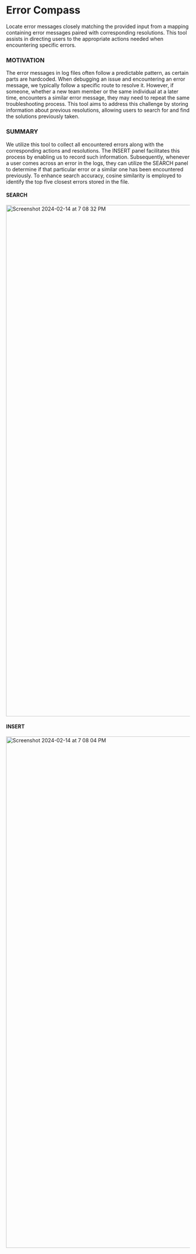 # Error Compass

Locate error messages closely matching the provided input from a mapping containing error messages paired with corresponding resolutions. This tool assists in directing users to the appropriate actions needed when encountering specific errors.


### MOTIVATION
The error messages in log files often follow a predictable pattern, as certain parts are hardcoded. When debugging an issue and encountering an error message, we typically follow a specific route to resolve it. However, if someone, whether a new team member or the same individual at a later time, encounters a similar error message, they may need to repeat the same troubleshooting process. This tool aims to address this challenge by storing information about previous resolutions, allowing users to search for and find the solutions previously taken.

### SUMMARY
We utilize this tool to collect all encountered errors along with the corresponding actions and resolutions. The INSERT panel facilitates this process by enabling us to record such information. Subsequently, whenever a user comes across an error in the logs, they can utilize the SEARCH panel to determine if that particular error or a similar one has been encountered previously. To enhance search accuracy, cosine similarity is employed to identify the top five closest errors stored in the file.

#### SEARCH
<img width="1399" alt="Screenshot 2024-02-14 at 7 08 32 PM" src="https://github.com/anshulrao/err-compass/assets/31268509/53f87657-4810-4179-a407-8a6130fb106e">

#### INSERT
<img width="1399" alt="Screenshot 2024-02-14 at 7 08 04 PM" src="https://github.com/anshulrao/err-compass/assets/31268509/f01d7c17-50b1-4b16-880e-d89b9b0cb79e">

